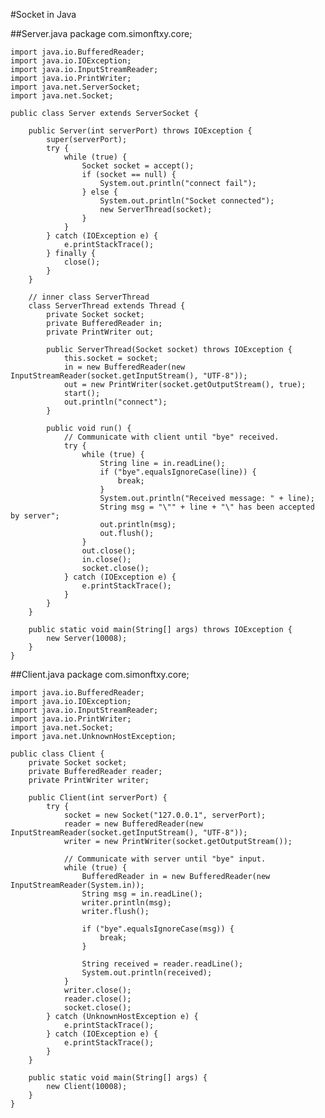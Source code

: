 #Socket in Java

##Server.java
	package com.simonftxy.core;

	import java.io.BufferedReader;
	import java.io.IOException;
	import java.io.InputStreamReader;
	import java.io.PrintWriter;
	import java.net.ServerSocket;
	import java.net.Socket;

	public class Server extends ServerSocket {

		public Server(int serverPort) throws IOException {
			super(serverPort);
			try {
				while (true) {
					Socket socket = accept();
					if (socket == null) {
						System.out.println("connect fail");
					} else {
						System.out.println("Socket connected");
						new ServerThread(socket);
					}
				}
			} catch (IOException e) {
				e.printStackTrace();
			} finally {
				close();
			}
		}

		// inner class ServerThread
		class ServerThread extends Thread {
			private Socket socket;
			private BufferedReader in;
			private PrintWriter out;

			public ServerThread(Socket socket) throws IOException {
				this.socket = socket;
				in = new BufferedReader(new InputStreamReader(socket.getInputStream(), "UTF-8"));
				out = new PrintWriter(socket.getOutputStream(), true);
				start();
				out.println("connect");
			}

			public void run() {
				// Communicate with client until "bye" received.
				try {
					while (true) {
						String line = in.readLine();
						if ("bye".equalsIgnoreCase(line)) {
							break;
						}
						System.out.println("Received message: " + line);
						String msg = "\"" + line + "\" has been accepted by server";
						out.println(msg);
						out.flush();
					}
					out.close();
					in.close();
					socket.close();
				} catch (IOException e) {
					e.printStackTrace();
				}
			}
		}

		public static void main(String[] args) throws IOException {
			new Server(10008);
		}
	}

##Client.java
	package com.simonftxy.core;

	import java.io.BufferedReader;
	import java.io.IOException;
	import java.io.InputStreamReader;
	import java.io.PrintWriter;
	import java.net.Socket;
	import java.net.UnknownHostException;

	public class Client {
		private Socket socket;
		private BufferedReader reader;
		private PrintWriter writer;

		public Client(int serverPort) {
			try {
				socket = new Socket("127.0.0.1", serverPort);
				reader = new BufferedReader(new InputStreamReader(socket.getInputStream(), "UTF-8"));
				writer = new PrintWriter(socket.getOutputStream());
				
				// Communicate with server until "bye" input.
				while (true) {
					BufferedReader in = new BufferedReader(new InputStreamReader(System.in));
					String msg = in.readLine();
					writer.println(msg);
					writer.flush();

					if ("bye".equalsIgnoreCase(msg)) {
						break;
					}

					String received = reader.readLine();
					System.out.println(received);
				}
				writer.close();
				reader.close();
				socket.close();
			} catch (UnknownHostException e) {
				e.printStackTrace();
			} catch (IOException e) {
				e.printStackTrace();
			}
		}

		public static void main(String[] args) {
			new Client(10008);
		}
	}
